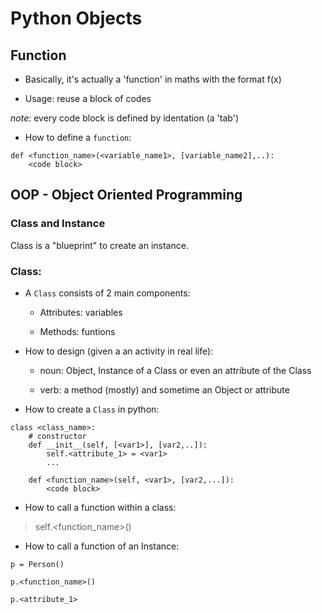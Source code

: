 # Python Objects 

## Function

* Basically, it's actually a 'function' in maths with the format f(x)

* Usage: reuse a block of codes

*note*: every code block is defined by identation (a 'tab')

* How to define a `function`:

```
def <function_name>(<variable_name1>, [variable_name2],..):
	<code block>
```


## OOP - Object Oriented Programming

### Class and Instance 

Class is a "blueprint" to create an instance.

### Class:

* A `Class` consists of 2 main components:

	* Attributes: variables
	
	* Methods: funtions 


* How to design (given a an activity in real life):

	* noun: Object, Instance of a Class or even an attribute of the Class

	* verb: a method (mostly) and sometime an Object or attribute  

* How to create a `Class` in python:

```
class <class_name>:
	# constructor
	def __init__(self, [<var1>], [var2,..]):
		self.<attribute_1> = <var1>
		... 	

	def <function_name>(self, <var1>, [var2,...]):
		<code block>
```

* How to call a function within a class:

> self.<function_name>(<value>)

* How to call a function of an Instance:

```
p = Person()

p.<function_name>()

p.<attribute_1>
```
